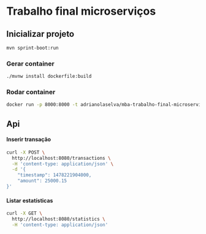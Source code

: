 # Trabalho final microserviços


## Inicializar projeto

```sh
mvn sprint-boot:run
```

### Gerar container

```sh
./mvnw install dockerfile:build
```

### Rodar container

```sh
docker run -p 8000:8000 -t adrianolaselva/mba-trabalho-final-microservices:1.0.0
```

## Api

#### Inserir transação

```sh
curl -X POST \
  http://localhost:8080/transactions \
  -H 'content-type: application/json' \
  -d '{
    "timestamp": 1478221904000,
    "amount": 25000.15
}'
```

#### Listar estatísticas

```sh
curl -X GET \
  http://localhost:8080/statistics \
  -H 'content-type: application/json'
```
